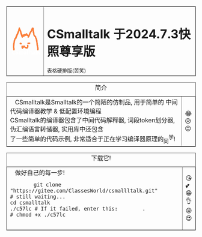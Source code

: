 <table border="1">
    <tr>
        <td><img src="data:image/jpeg;base64,iVBORw0KGgoAAAANSUhEUgAAAIAAAACACAYAAADDPmHLAAAgAElEQVR4nO29%0AeZRkyV7f94lfxL15K2vLWrq7pmfevO7Z37yNtpGOhGUDkg7GTxKLERbGtgTz%0A5j3AwmCEbYRk+cji6FiybGRj/ARoHiDAYrFsLA42OrYssciA1wabYdaemTcz%0AvUx3LdlZWVk37437C/8R92Zm7dVdXd3DYX5zcqrzZmbciLi/+K3f+IXhAZIF%0A/t4P/QilCFuJA2C6VJJQUNkcNfD88/8uijmwjRDCfertKdHuoe0ajhzxc91z%0ARQ78ZL/23BHtnyoFoBShEkENSD14xaGkhABq2DMpH9C9owfKAIqw7RxeAKNI%0AgIBQ4ag0qx++5SBu/oBOTg+UARqSEF+mWfEmMkcwSjDx+gd0OvRAGUBQpnxc%0A3YGoBkqrgMeGHGMUQ8VeRfkB3St64BLABg+12I/P2ZMwYLbqYQIkCuUHz//U%0A6IEzQGULQKLOR7AhZ7bqcWHwNgShDdx+0J18gHSvrZ/d7T1gIxAqqfU9kGrO%0AbLnK2eIaK8Orbxl17iF4xIbAJlBO+jDBEJ2a6kF0/fhkIA0wA6T1JWGs1Kow%0AfigFsAWU97F7D1YCGChMBoA1ntmqy8XtN1gZfkHnfc+YIPzK9/2pcCN72Lw6%0Ae4H1dA6MR4IgVRuC8Nxnn+N96yUY+NEXfoCFosvj/XdZLDYw+NwFbaUVKPS3%0AE+lXRjZAnl1Plnhz+jHWkw4SIrc/95nnD73FQXGCPTPScNwug/qBq4A4BAXj%0ASejT8e+td/yqaanHqtDWm5TiilRX0mBmwHi0theaSXo/kxolCTlnhmus5Ku3%0AVYqWBIi+LzNVpTOlyIoENzBB2lenoko8OgR0b+iBz6ANHoMHk6OSE6SYD0ap%0ATPQKIMcxcONrQmWgEsXL+3TlT1BlUsBhVUB1tjJCbh2VzeLLjNbgFHB530bM%0AxGsX6a7XkWR2vt4HEgCyqmDe9zgz7DFVIlYdJmgtrpRUfVgq1hlKypZrU5qU%0AEO7fKrlrCmCCICpI4DJBDHigjnfspc797B68DxigMo5pX/D07Wuc337v7Xbl%0AcGEOkR6gEGaYLkSe6X2BhWHOm+0nWHcdKrJoBzYq5H1IAiSq2ABq5BGkDnpR%0ARPfXQLlT3LceRB8fOLW0YHm4QSfvLacliDpGXQtCUnmWhutvn8k3aJeKm/z8%0AfUwpsDTsslB0sSFfwtSSNwBSgPFgdjBvcr/7+MAlQGMDqORg84wAGEWRaOiZ%0AHBAwcr4SUCN4iTaAmmNrvgdCbeDC4C1Whldfb4e+USkQTVHjKG1OMBp7P7bM%0A7zsDPNhlFMAqOFUkegIG41HjidEBBXKih4xN1L+6UK6yXKySaV5//mBptyUi%0A9X8QJUCnXKNTdi8kIWfErEHq0LdgA9ig0RDGO60lgppxXuQ06QHnAiDVhFQT%0AxPAaEtBoOSFUQFlPgAUM837rsacGv8uiv81r4VlutZZxGCpz97N0EjyBAJ//%0AkReAKJFASCo3en+2uIbcvvxbEtRSB7vU+DrBJSQVWI25D4xizcCCUgk0xuIe%0AOgI/oActigOG+cBVgIqiBgJyFqj1ogdTUK98CNHQcyG3M0X/9cq0nkgYxO+9%0AD6QARkfpbDWerFLaZZ8zwy5pVTw1+dVQr3AJkQ9GD8YoBHEEF8fb2AenjId4%0AsKFgA4Xz5ImnFJnBCBIUTIF3OZgC16h5n9UTIxcLKwydp3AFlYQ6LPwA+g/1%0AagUhWvWVFTLf55nNt1nJr5OF/tQ+Pw2AB0kwUrflCGQ2hDaEFEvOgVLgHtID%0AZYAkwGKxzkK5TqrDCVUqhJBSTyuOSatfJNXhK51y/eltl9JSGD7AbKHWqz8y%0Ap6LEyN/C8DZzw/6rmvj9+HOdmB6opVuMambem6VinVKEQQKFPX0T7YEywCzw%0AdO8tzuc3XpvzPQiKGofSxvgMIJdA9AyasG8omC96jz17+y3mi5wZYPjARgAu%0ARK1bGYcardPbUEqCins07G9nvwM8AbTAj8J4S6HLR8NvM1c9xKuzF9h2px8X%0AeqBeQAp0/Dodf+thp/n4gyAEUgLpO5VJ8SYFI2OfWQs369cuL5Tr9z9yMkFC%0AHekLgiIkwbNYrrNYruLYorK+tcvPh/i4LwGD0ZUAqID3dIbrl5eKW6Ra3Jcx%0APFAJUBFtgML5KecdLoAEj1rP0AqV8JRVWXdBF6QCqagZAbzzFwvnx8lgE22B%0AJjpown0yDkOcQgkwVw54cusKK/kNMpP7yhWgY7BrTbfqvz3gLLg4JmrjL8gi%0AIcWFsTQ5TboPDFDruNpaV+LKnwXOAJluvqHGU4lDKkGMr2MCUgUjVFYXpWqm%0AsPa6jVJYnY/wsdrBCpP+gBLqn5jAKRuJignRWG+FnIWiR6fs9r2oVQNiUrS2%0AD0qTsm3bK6BMV71+XOX1I6jdSAwLER9Zx0FOGQ95ygwg/PALP45BaWkMfZZW%0AWSzWebp3hfPDa0wP1z5kg6cwUFpoVYootLxbExFKC4pUqLPNZPg6M1gZ9/++%0A8EN/+ROr6UqMsBERxioxsigBPvvcd54uqFQKYjo7GoQV6btKNu20TutqSmWi%0AG9tL5m5fbV3EmIIP5y9eyopeiBJEwDmiFHBtwROk9uh/r7uBaiT6x0idv1dc%0AKJiv1umU65cxhcMIth6wGqGUlE3bOVcZSyts4rRYFfQcMAqEGHWYII9GHUxt%0AhTcI4ogmrk7ZO1ADwXgcA6arPkvFOllVPGxVsMERk1lKblM2WjP+VnqucyM7%0AS6Z9zhcu2jRNStvUjKTY2HgKIT3w3veKTp0BJETRVtGmMh60IJCSW8fAyRPt%0AKoUKEvWoCKUIG+lc+U7rcQAubF9hTgfXIT+HCCqOgCNRaHmZJaRUZGBcHTr1%0ASICy0amnSQG8EWaqPo8PXuL89mq/45WkAkJ8+NCnSjLeal9Mrk6tUBrHmaKP%0AqENxpXcuUVNnDRUIgpKiYQYNM7/XVUC0kkFqfxl2Rc5n1BikTupEte0Ymtl3%0A1pOzVCZl2ueYYC91yo3gtIAgGBOTSJluyVKxTmlS+q7D0IxRd7aJ0JziBCZA%0Ap+yxMlzn/PYqZ4br01ZTMA3zxRhBIfL6ejoXoV54Ol4iqim43NuYAIq2CrUq%0A4bIEueRURvGF06JTtwGcxoevdkAQD8FhAkx5/16rUvIkSrxMPaIxICKaPk41%0ARy9d5OWZNuvDZZ7ZfCNf9muZACIFpcuZCqs8OcivzPvu469NP8Nashz1bYAk%0A+B3gy9OgaeDx/ruc375OxzO0mhLN/iJKKiNUJtvcTNMnK1uAFJQ4CkkjEihI%0AL1E/K6H2cAJUVgnGn3H0cbSRg6P794ROmQFiylbFE6QgCTkzpWd52KVd6hmr%0AY+kwMnigZ0KD903pukVaWlCYa7dBsmZF2+BpV54ZLc6WTJNmxUQyVbBau2dq%0ADkLfnJhSYHm4wVLR/Z2k0hTjQIoR0nnbtukmc3M3snPkddfVCEPTppucYaoa%0A3MpYf7ilRd1alBppGCwvljfxIqTEfOhp0ekygFGKJI/iX5TZYsDj/Ws8Mrj1%0AelZ5Q0jJfFknUmJ6VI2+geQkdElpYypHWnnSMLgOg3NqHYIiWrtNIZ0OZFQm%0ARY2ARlC11kkVNaeHGIoSpsCG4mlqCJuKi1gGzegni7euTH+Yd9tn2ZY5lAxR%0AIZc53pp6gty6Sw/5fuiUA7IqQ9Rhg2e+7LUu6heY8p42v5cZADAogkcRssqz%0AXKyxVKx/mDp6JlXj2wulzXzPLlzqukWGktZ2g0coEIpLGB8mkUKM5cZl4BIT%0AOEGt22xIAmDCSBqImtrDEhKUacZ4rCb/NMLpHyBBNEqjy4Br7huMNqo8eOPO%0AdpNFenYRcIgKJggVKevJIgl9lqqsIEhaSVRdYpQ05HTK7uVt27502g/oVNuX%0AAJmHYAQvgqscTvWywbtQ62rCuBvbsvDuF7JneK91nk3XIbcOZID3njhBrpLg%0AbHSfXHSdQoEN+UM2KCEYKnFUDaYgVPzAD34OF5SF2Ta+Ktj224CQhARbOUwQ%0AOmWXi9vvsFi+9yK2/6QanA9z+a3WmfYbM+fZSOf2Hd9KfhPtvfi4ShIfv/Go%0ArQhSIlpdc5Lzrd/6H3JzhMlvgmJxYawAv/E3/kQ38dnZmNSskVBAMH4uprtP%0Al07fDcSTek9WFZwZ9siq4mnBU0rtv+vkN7OLfbvIbbdMIY7KeFQasIUC3Caw%0AuMMqNkoShsudcp2+TNFL5qiMrfOIEfDRyhbYvO2QsmIpHZDpJklwEByKY7Ho%0AcT6/mnfKmy1sL8LO6E+5UPhBog6zzJado6w3sSQhZ7rqseBv0gqD2WCibo8S%0ARyjJ6KbtR9bSDhWToeBxvxveF02vSXBnm7GMnRZdvB9Yh1NlADVQiSfzPR7f%0AusH57feY970p8BE2ZYizEwQCvWaLuA0eSxGNwwgWwVAC+dugi1HfFrV7lJFq%0AYT+8/cZlp9uXroQnKdw8SShRA7Pzc/Q227TsRznDBk91f56z1UuXg+SXvEBh%0Ap0krf6sdui1kMAJ3uNCnUxX26a319+b9yrm3pj7CumsDsOj7XNh+hZXhtXfm%0Aqm0sCiaF4Ei80G0t3H51+gI3srP0jp6mS+zvrN6XPNepSwAvYClYLDZYKLob%0AYnytLhvuNqik9NzcG7daHbYTGcGrIPLHUFLW0iVa6i9N+Ty4MIgRtBCTKGml%0ALIS1ixqUnCnarouYIm4koU+az5G1zvJrP/fjM3/kS9lc8quQ9EIQr6VMW5Cl%0AlJ0IXcGTqadV9M6WxnEj8ViJfcq8Z6lYZaFcfSjBUIdw45g0pQoznfV0kfVk%0AkXI0kkOpNht20H0BiJ4+A5gUP9790hnthDF5jHxVU2ylS+XLs49dujZ1lm2b%0AMjQK1QxBQUyPLTfDyzMfYyM5y8XB65uLZTFrcVGKqOCC4oLOnQlrMFjlQ602%0A2ezs5aG6meG2zUtNPm78b/PPfypsZlu3CFYILiBUkuogxuNtgpLEOESNTBaj%0AeAkYY98OYh9FYswiiMUYe9kYaz2CCwIU9TpOyxjZ8yShOG6+vWLvs7gvmdpT%0AvYkNsFBGxI81/WtBitotiys37u8VhpK9s9Za5Farg5gCUb/DNigkZbXVRihY%0AKeRKVekXxbBp84omWKJ6+Zd/9p/9wW/85n+h2FrfoO0cIg7QsrJerQopGTFX%0AEGMPjVnW7DwWT+3O1Xo9ONJKH1oaduv9CrBQdkkrfaJJ5DTtqEnpJgtvdZMO%0AFSn2+FHIAbC/pXnKdKoMMA88s/kSZ4trtMNgpXSKreJeuaouAZMKBOMfb2Dg%0AEsDgETNAa2ywGsHhEZNjzPYlS66CNxFAGaffm4zK8Pg3fuarhlpt480287Mz%0A6OZNBO88ccOJmCoicINSGUdpZynFUYnHBk9SY/viHkShVTk6xcA9Wb3aLc3b%0AN4GnohE4mHE4vKnDtUHZTObDlZkLT93IzpKbDFe54ybzNtifAdaApXv1PPaj%0AU2UAR0T8LJarrwFGcHWcXBF1lOLop+2NW1mHobha9NY/NgUShGqEvPeU4ugm%0AS7SrfG2h6C270KCCo/VcYWa3tgY4JySSEPIhEiyoxwVqZqn35iGUxuHr5FIs%0ASwNj0eNi9jIILnjmq1vzGOYxGjAMJm0UqcEnhbjb3aRD1y3GT4948kNgLV0i%0ACcWFubIfUi3GIGGUrCoWloEiwCZ1drPhqFGi62SewokZ4POf/zwwhjubWiAG%0AHEvlDYZb/welTy5Ml4qowUsFwZJ4w8B2+Jf+ys8uXod9CkDE1ws/+vkoko1w%0A2y3yevtjbJnlM89UL4VFvz6CUFszwCBRTQdIjGKGAjpXRweHtZFnwAiVWLwF%0ADRVWKzIfsCGAqQDBeYNiKU0MzthQgfEUTvGGdjCCVSGrzCgVjdG3JERPvjTp%0AyIM56CH1gJdnn6KbzvHR7pXtzK9PVVKDQQLMlX3zT//6n+i+mz3cudJ+ho20%0Ag0qBBLBVBgjPf+abDmz/OHRiBggNKnZ0oYa4AXWG77JVcdLobMar0AvDDWB9%0AP0tpwiZu8AS5ZBRuhixRCvO2h65rPAppQii7U8BaAy0a6GiTncQNCbRsqEg0%0A7lBSk9FLZlYB5sp8WdRTmTSuPAsYjVAzISaddhRdEE+QSyYIRh3I0Vm8ElhP%0AFskqz1CuvgbyCRijiG3wdIrevCe9ui2LDwvKZhptIoxyL3bHnyxhbiL6BhP1%0Ap9WIjvUiqHhsKJguyyfapUarimhhiylAemBvv3FHnd0pUlcn+7E/Kdgc7BZI%0AvcXMaAzYaJq5Ks1TL6QVgNB3c9tvTT195u32xTO50yGmV2fj0ohRNEJSCe1C%0AcE0Ie6TW0mtGU0SbmP7RmD4hRkrTShH0k2p8ruIprSd3kDvBm5TZMj//TO+1%0AVz+y+TIdv4olR8jHaKQT0MkkQKDOuu3cpNnSglnf48ywS9v7mZGXaxjrRoMG%0Aw7Mn6P4NYOXQfK+pxn1rmEc8ubRurqXzDCWbSrTABr0cjFzquiWutx7FkjNT%0ArWUd6b2Zm8XzEkiyoMYFDxofqtMmp2/wktJ38x9ebc2Ru7rwlTl6bUUvKMLb%0AummbhPZUpoNg8FF1BMEQU9uZrj7JMF/vb7NoVeiLi3YTJ2OBEzGAxZEN5wgG%0ASjcYWdKdos9TvXdZGd54Nws53srIwo8WswOyGyWzsaFDRmB2bPyRGooNxAha%0AVNgHUbABxdQ7isCUINuh15o+99rMh7iVrjQh40sAJW1y06GlsXRd2sovliZl%0A3ve4uFX8jqsGH42rDqy2sQhoxXYrrV6eP8+1qbNsuYKSHkHnMOHw6Q3ESGmv%0A5XhTzrE1hA9tX7syVwwel1E2U6nEU4qS0F946vb1fCEle3Wmw63WyW34E7Yg%0ASA2C8BO7WFItWCq6LA43HlIb4/njnbEOb9p0k/mH19Jljka/Cw0+YJ+8/ibR%0A2zyI+hg7G6VEwtC2uJ1OX30nO8d76RnWkyWQgJdGQDgSn1GqUsoKU9qnXQ0w%0ApQJSb/KIU9ZgGaBiKK1ba2mHW605kBjHOK5+VgO5pNyyHbxAojyhofvebDk4%0Am4YaIR3ijiOn0C76rSpsvWin9aNhZPk8MCNQR1ap4LFBo09thEr8ZYwXqWow%0AqImrChzdZH7jzelHuZGdpX8Hd5O9btUXgE/suDLeD5CrYU5deFVJLhBS1pL5%0Aq6/OPHzxvfQMJXO0SyWIobRK7iA0LqVR8kSZLvo8ml/hXL5KQjFTSoqpOhG9%0A0wgeEa1wDxGyWv9LvVlEMcfA9dsqI4iQO2W1tUjBIluyeu7i4KXeYtmfdfVu%0A47jrODLd0LqVwkbE9EnpRAwQiOIp1Dn/RHPmSs/SsEumm0/GjHoMkjQ7XRXI%0Abba4lp5lPTl7V9sfC0lZT5ZJdfjJ6aqvSSjM3lUg7+SScjudeyq3GaIpt5Il%0AbqQf4radJ61BmBICQQWnsQVTM4EiWDydMqKXvXFGjYu6WQxohbpWsekWW2vp%0AWUoTjb+meqE51qoceSS1t5Hik9hOK6zPAW8tav7htPK19IttOgazs9UqWxUk%0A6KiYbvS+xvswxtcOphMxgAKV9WhQHJ65sseFrRus5NfoVOvTmEHMkhkdLRg1%0AfpsglMzgmYuG1CFs8OlPfzr+o3GpgpCizAIrwC//9T95s+NXzwWjhBAwxsS/%0AIWz37TR/7Ht+gY26rSFRZ3ixiI4LTO6coLFvtwz88vd+OeeSkLWnLFoWSGoh%0ABMCyYaZe/vK/8vNcq9ttCrxF2gF+PeBe8M2ffa7+ynh8NkSAynm48L/91a8f%0ALlbraSVF7fopM7qafDgvyDjHz/7QX6MvizhN8Ti2k3ivqTK6xn/uWw+vM3hy%0AFWA8YjzeeGyZ0/E36fhbb0Q3pSnjAoJjaDI2XeeVjVbMreuOXb/HpwJhgyiB%0Ark49vOKH6LT2TFJtYwwMTeb7du6TN1sPcxPoMpaVWu8d0D333a1fDCWBfO5R%0A+nbjI62tbphOW6BKjtCVLNxwS5+8BmyMVt0JSKW5LZURekAWlMLKBt6fCzKO%0AemaV50yRv14ZeWLdnQcRjAoyWmTRcNYgR4ahTxYHIOp+TEElSuE8pduidMWj%0ApRVKySiNiwhYzchNR9+aevzS21OPktuURO/Ajx2hh8a0Cbw6/SyvzHxUNu1C%0AjyBlULPRs/PJK+1neaX9ETZPMLYt4O3OR3hRLvATv/Try8PShe3ScSt09NX0%0ASXm9/ThbJ2j/WCT960gPQzGKsooK04U+0i4FqWaowlzERNYGYTDKIBG2E9mH%0A0XfSif0INUpCQafosTTs0aq0DIiNhz3UlnIQvBG27ayuJSuspmcJwY1qAd0p%0ANUMqcawniwDM++58o0huuTPcbJ2v8/EJd1tLyAPv6RSmfZ4v+bpvXXt3e0MQ%0A6CZz3MzOsp50juHFnIzUcEkNlcT4ejxZBZBAyzZaA6EyikrMwN7JcE/GACYW%0AMZgfFnyke43z26u3s0qcMW2CHWCC4qoIu8od9F1aeubwzFC6uhQMjXd/OOku%0AMdsEURJVCsl4q32Bq1MraAh4Mgo7RRrCDmNoR9frukLjGkH7RZQCLrFsaYu3%0A0kdJ5WEAhlYY2KNDvXdFuzrqTZsqzKzZ4M80W95KiQ+9tNrDDOawfYYmeltW%0AhVSh2U9w1L6CEzNAJYqlYGnYe3k2vz2HdXGLF4LUMx8TJILA69S7gKoTBrJH%0AgT2U0jSSQOsHKjH1Ww/9JJuDjARytRRJhrVNAShPdQ/CsEdRAawnZ0grf7ZT%0A9kIaBowN5pREdbbj18m947abozRtEo1ZVRs8IocdtxXpxCrA1DaAt/4CzqNS%0AUNooGawKSQBUQ1bqi9M2/0SmPaxpo6beCHFkwrwxIvf/RGXSg5BRY00NQT1y%0AlR40RXU6yxtMaOoS1kBTU+viY6Rkj9LBh0mRrQBvTj/Ctku52P9Cf6koZpKQ%0A12K+zVzwPGreWU01X367/Shd19QejruTjiOhDmWA6M9GqmDnw6p10WK5ykK5%0AigvbLUyc8AYlW9qUstX+HbT18Uqgl3QobWQaG2qf+i6X596h1RM9UfZNm7Kc%0Ad1kfQIAQDGFU4lN3fXq6VAK33SKpeh6y12crISShDlgEpVUVLBT54lAc16ZW%0AgLgAFUansB01vYcygAF+6u/8EMFAP4kPLFEApbSeuWqVC4PXeHj7+u/O+hyC%0A4jSCOgVPz82tfuov/eLHN4kdKYA+cadLZQzh0ITJ4dzb/PIzz33mGL8eT8Ne%0A52/nFI3tkfj3277tzx/Yk8m2dNc13f3JjtTxvl3bv/2QgWZxu5nRgQZpi1HU%0ADVBT4EJqBL1cGS4NnQfTjZKpSqlIj1RSR6qAYKIF3xzqNEmJepaGfZaG/Yst%0AHXWZRCFUoK717hrjmihjMlGMhdPQovcGKdPQXhG+89GethwQFSqTctvNM5X2%0AXj2T6xcJ+ahkvq08NujDwcTzFzE+nreorq5RcHiu4FAGqBD6tl3vcvWjMCmA%0A4hBNScuUxGeZ1vkANCYwMnXasumlveHqSS4aoUQmh3ysibljqudhT8D4hM0e%0AyWa7tc8RlT4nv2PqXc5DSXm3/Qhe5NLskJD4LpWN905QJGhH6zoJpoaxCU1l%0AksPpSAlQ1Zm8nRm52uUIYPG3bKhr3dQ2gpqUnltYXU8Wd/nJD7CgX4NJOOWC%0ACwfSXd5bja9jKIukSUEut/ysGbjYlscEJdUiWSpWKaxjYDNK2hxQnm4PHcEA%0ASivU+brgRkhZiBAqGwqwG0vqujjfBk1BhG4yx6uzj527lq3Qg2hEjWh3x3Yf%0A+nS6rtVu2isRdNf1eySRwq6/x/hugDrjJwTaVMyw7dLtvJJZ0YjHCMB0NeCZ%0A/ouXF8tbl95oP8lGkuKPmWY7nAEMcQMmNYijrlaRasF8OWCxXCfTgXEUQDbq%0AdWla2+vJIt1kkfKDQx/vmpRxnSMZp7m7Eph1zVsDrargTOhniuNGqvSsG1cb%0AP4KOVAFl3JWLShYDDPSZ9+s8uv0uDw2vvtTxBVQZ1KVdCZ5E9VrmhZY/Ni7+%0AQNptXR91/X1DI/j2xPu7oBj6VQw5CT2mqnwt9f5DQMwgNpVJQ7pU0UZDFl9G%0AanzD4XSMQJDUjcUsuQXSkLNQrrFYdB+JnBgPQZA6928Dm2PwxklRa5H2cPN9%0A0uWNW6g18rgxaiPacHw2gEEJk2HXe9a/WilJnAOrXEK1VvHjXIoENy117iWM%0AsAMnZYAAJggWJTCIeHqEyrhYyVJ1uqo3sVYELBVWjVZBL5WmpDRlDVeYXKd3%0AdtDjj//4j6Omqk8YHa97W6VIsDz3Tc8d8MsD3MEjGGlnqEd44XM/GnstBRZP%0Au4zfGCaW0qTYMB3tISmpxFPYiOOT2vx9/rnPxL4cxBC7o3V74gRCJY5cUrZl%0A0JTNVSSXWKSaBkPQSrQus2/ycRSv+c4BdKQErU+8wlAf71Z3qq5kabSJD5gC%0AlQKsbnobvYdwj5IlWuN9KhmfNHpadX923bk+wTxGN0f5hzABcQ+T+YYJ4Mcx%0AXLDjUgSPxiRQaQGrRbONffwltQaNRSokMoLBHymJTpILuAyNgCrimT8ohaTd%0A3CmVOUYc/A5IgkPr8YoKBLt3E8g9poh4GlBJDIY1SF0bwISAGEVtPzJHvXPY%0AGF9H8BrQ6Mn6GNWOx+JBBuRJQVHqplPJ9sFIxt/cgfo5NgPEIk47Lk01gSEJ%0AHltFzF9pdENNXT4dV+vJnUM6rk0wEvhqUWNjdpEYIGkSMacdjWuweCMMggVV%0AsCbERJOt6w7V6eUR9uAeMafgIcS0d6I1msmwFnBnQJlUA8BvA5+8k/aPZICG%0Am3dn1QTmovgrIuiz3quWCKTOoaRUJgPcroz0zkd2EFhjbExJA4A4kA5ngiZJ%0AtKflSIepkkC0NRgd6hTVkIPK2FjVDAsISYi2ja+LVTp83fTOJbBntIcwSmw9%0AnppiqzZZ0SYrUxKf5tHNU5KwI9Q2M/rtMaXAnamAZoNFpFgvhYYDHZiMrSS7%0A1HNLo3o694JSHTLre6Ma+oWkbLo5Cjn9KioCZJVnznexbOGtjwWpTUYglvhz%0AIxAAABewSURBVIUxKCklhaTcTs5Q1BXObLhHSjBE9eNp03NLZFVxqRUGIdX6%0ASD20djtl6k4lz0lsgLaaGHOO/qiylWa8Mvs4V7NHyCWr98bt547syZUdSGpg%0AuurxxNbLLJdxO+BqssyrM89QyBlgp1I5cPgjVPGxx4cQo52zvsuHtr/AnF/F%0AuK1YiDrMgaY4TARfmJy19AwvzU6Tp+1Y42AClXP4XQ4YO1DhUAsalI1Wxqvy%0AGL0k4/HBa0z7PpMzGEyz1er4dAc2ACShYKoasFR0SasigfEuWRuEgU39amuR%0AtVaHUO+rP+zhH0UpcGa4xtn8Oufy6y8slLfAeES32XDzz1fBkqIcXYjlcFfo%0AILLAbLXGgl9lqbjJor/ZE78lIFRhACHFmoDg2zZ4k1b+9u3kTEeAgXOTpXHu%0AmrQuQBEM5NaxJnOkoc+j204xfsfAXSimOn6dvHRs2TaFHC2Fj9XDBlMx6/tc%0A3HqL89vvXZ71/bqDAIIRoTJuWxmHjMfbwQ+jg9Ots8Bj3Zd4pFh9ISu3P41r%0AEUzBlN7mwvYbZFXx/M/88H9BN9nvbJ3YzvPPPbfryi7aiwYf0RSwkn+B3/jp%0AF+Y/+TV/vJsYhToUlIQKNduUSYy3mUqY1e35j+Wvr09tXV98c+4xBjPn9oxu%0AL6vqrneT9lGzBQ3GB0rW5W1Eh2qYqiQuThNgxvft4/0rTPs+V2YeOxYDHLp0%0AhNFGTKDZ87fBQrk+3+jjMHoJauT2Dh10wjhAApxPhi/MVb1PS6lgp6iCxVUl%0A88Xqp88Mrw7P5e+wUNwirYaEEOp4XDV6HXuwB9x/Id/ks1/1x24l1RAnkGBJ%0AQoKJQQCojUOrQuY9C1vvdea2rjNtSzZurx5xh6NIRkWrZLSYRnPaa2ITVS0l%0AXChYLLuXF8sNWtXx8MrHnhMTdliWywd87c5H3AQ0Ri9Grwr40Z/7mb+Vh4C4%0AFpgp0OhZCJ55v5Y+tfVi/lT/ZWZ8f+SteFFKFwMiasZN3ilZYNa0SXIrWhry%0AocaMZ3AR7uZcfdybQ0rAO5C2JmmboR9grT/NDPh7k28mUG/tO2nkDhbFjq8e%0AdJNLd3Lz49DXfd3X/lagRPD43nqUNDiswrTPWS5WW0vF6ojj466Yukr5LgnU%0A7Ns7LnlgI0yTZ0tr7aVzOJcS6wNUMRhQCeITxMftYgHhR/6Hf3z2VrJEYVuI%0AtaeZszjI31+8k0aOtgHCOB1ixuLdStiToLk3Q51QIRalVZaDrBpksIVLYCgJ%0AAUfi6wphdwEv3w/Lt9/9+yhvzZ6n9Mm58/03VxcrXUSGhgBJmSImQUKC4kOw%0Aw/5qksw9/W9+O1daZxiYlOQujMDJvt2d8NCZUYDo3mQDD6aYIxg9+Xt+fmMB%0ArLv5pSzpVJ3qtsSKH/XEBAGT0k3n3ltLlxnadNQnndCdd0fRsfTAZnue63mJ%0ALc8sD8WQmu0IEw8zjM70MR5vhqym81yfWqTr5kaFnk6ZKmA36m70TBuJdxgb%0A3A0DXN59oebUPdvwTpoK2gRemX6avu3YpwZXXuuUa22rJCAOI9JNFt59ZfrC%0Ax65PnWXTzRBExw++OTDiGNDonTQZv1dCpfRlmtdmL2LDI9h6sLG0XDwACxQN%0AMJCEgc0wFDS1BrXZHHPCuTiAPHsZ4I6qBtybOoFRbMZ9kvWmiV1Rw7uiEmG9%0AdQYRx4wOnxzYNuPAr7CeLHI9W2EtbdxAnfBaois6+QD2B6dMRtKa9/FaCiwM%0A10nUM3ApAztNYacZWjeqYJ6EIsbngyXUmUHR6p5kKwMweehFc6bSCJ0VpMDo%0A7nDoHd35bhhgx29EG/iR5qE+sctqjInrxGQeSHueyM7vPv/886N6ALurJxfA%0A3/67n0PDPhiDuvT6537sRzAqZD4mViobD68YVSw1Enf8SBFT3xpzGmqUpWKV%0Axzdeioc3JC3WWp1LV9uPsm5nKImW92c+/Z0HjOOwUR3vm1JjLyI1qXiHhowQ%0AMpR0CMUdR/8m6W4YYHyYXc2dMe+vuSGWRpMJFPG9oAJhbU+wtwZmSFN8em/E%0AMVVPu8zJKk/mlVKEXsuR25Qgcet01UiJ+pUEJa08rdBnJb/JQ8V7w7nhRlpU%0ACUnIq9KmVmWZbjIT6/XBqVn6e0dUp6SRptL+4AB4TTxB5Rh0NwwwWojR5ZIa%0AKtYc7RLrA1b1qVn3G+U7SfNlnyf6b3Mm3wCjdNM2b8o5btkOQ6d440dSSmu1%0AZYMyX/Z4aPg25/OrN2d9N8UMSULFbLUuDw/LXMwgy+UJcpk5sg8noZiFLOo5%0ArkEoxLMUhAJjisFJE+InUgHNGbelTenZGdbSZXKb1tuY/F02fxjJjn+nKMtF%0Al1T3O1ZJWSq6PDy4zmLZfUONX0hor20NecILrKWLeOtIQnNMS1afAg6OAYv+%0APRb8jVkTBmA8xiht9aTFVlqKcK11AbET5wOeAkUU1N40VyEp6+kCSRjkWejX%0AhTZ2fOfYlcdPJAFiTX3Ptp3htemPXLrZWmFgM4r65Ky7M4QOwPKNro8nYhbl%0Aqc03WChv9WCUCSuoT9toaUFbB4NKdEqNkumg86Hta/1EmSlYJLi0TjErRb3K%0AKvF4GyuZivQrbK17TcBR4qrczPo5WtWOuMjpkKlR2dTbvetTRW/bRV6dfpae%0Am7t0IX8pLBbr9febOdOFewMKPfI3EYM2tHF//nqyGDFpoyDE6Yr/FrBUrL2z%0Akt+cNIRS4h7UGeA9NUw1uD4boFMMpjV0r27a1YdtCqU4vMlwOsYc+hqBWxm0%0AOSVkdNpYGO+Kcqft55uxBBidhAp4SdmQRVphwPli3/OFp497i6MZwIzxPLWx%0AZ0DRumNVDRmX2gaAprhh7QHcs+1Yja7bw1RL+1xrQtVn4+kzSlmvcNGU2XJw%0A/uLgFabCLa5MP87Atkmq6GZVCBUZVehQMqiQAU3p1uiOZQxkBoLD6UnLNB5B%0AgVhXOQiBDIKLtlbQGvSZY2Ip9N0O0rGPm7kDCVCjXw0S6ocaTIPQrdO/Zlz2%0ApYnWyT3dAbzT4InsqLqPqjFAvgOIUcclDJBVBUkxCBhvem6exEHmXTztq9Wu%0AvRjFBK1iTMPFE0RGPniKDR4XmsJNp0exink93hplFOe5jjkEtmygA3VFMONJ%0AtTCdsksubRwcWsfohMWipZ6QSVesCQRNXL8rOsgW2Pk+GPx+8HM1tOKOBF8f%0AYe+Ix7pHBrUqdIaFvv2PXmj/0U99TR68YbO1xGvmYZKwTSvcoqUbM4YWBEcw%0A9caQSmlZjyUnViA/RQrwLc99+8T7OiBUv30IuPx9X7tmKxfPYqoZZN73+PDg%0AC6+m6p9qcwIGUOIqN/uI8DFGHho3SomdkCARL4c7dSdQjfr9jM2m32qkhpEL%0Ahohgjl9wZOrNn/3KL9v2m+8OQqv16lTwl24PBUtOK/QRipYJCU1VdBNAKrzT%0AyOhHl5+5BzS5tawG2ejERwGeYFLJBkg1Z7FcXdl26ZG64FhLtFlhtXEX1CjG%0AjM/3saoQUjQ0KOC66Xu4OeKw7u13sYGOmyqtIeS1dKp1KqYutd5bxfthO5s/%0A80W++7ZemNreMvj1TH2rlHgkHQGsz4h6wA+cc5SSUpr0/u023+dGHsgTpah8%0AIIixow2kipjBtDGDe1kkqmGC3Xu7hJZ6Fst1vEkZuCyiYvfuI3ggJBoLVm4m%0A2TWMP9Mp1xMJPjKBtUiSkoVAubXBDN4kw+sz1pgZNROHWyYChaKSkiftN26l%0As2ybBH/qFsAxyWjfhmLWjELvDqtekuroENHdKOl4PHcdNAk4pqoBT/ZfodNa%0A5+2px1hPlimbCTySTk9KNKpry7XzF+cvPgzw0dtXtheH6xkG0JLKDMEUJAqJ%0AVWATjGV01ExrCqxBZUg3mapea527dCM9Q88lhP1yEPeRHJB6IfXcAD8bVXGU%0AVNYrmbRfl6giDqRjzv5kinTvaeYtLVgo1y8vDTfIvGJ1DCK5D3TjoA8K6+i2%0AZvTa1NLU9allrk8tc7V9ZqqbLt6Mm1ak9v1lnEOrt3iNwI4W8irHOMMP/dQv%0Azt5MZriZzrNlU0pjHmjRkyHQTZbYTJeeqsRN9CUa4RJc56ju3c3y68EYg+ao%0AQAOEdFZDu85UpSjunm6QPIQ+fmBHk3Z4ef5h+0rnPIPEMUgcV2ZXeG3u4XO5%0A6Rh8tqk4hiIMnCN3GQVzaJirLW4PU6BFgebceP7f+IbtxLt45J1p1buA7ssY%0A96Ut4LWZx3hl5knW006dLKoNXfGUVttH2SjHgoTtyrSNDzuuj2GLfrNdpo4J%0AeJGde+VPiQpgI1mipcVwxvdarTomPpSUvpurbmTn3PWpFVbTDs2DWmt1sOro%0AZELHpnPbrTal9e8Q5EyqvtUZFtHFI0UFbm1avW0W35l2yxduh3lK02aMdzjl%0AAR5BObCazZHanIe2Mw0GUYkp+QhGUXvUM3BH6elWe2rk32d2GukJNfAqbps0%0AEflqcdNzMynt2RZTU1ncHWyoS7ce1I2jV09T03c/6gNXpp9iYGeyp/ov+nbV%0AtwC5zG2/0X6yfT1b4Ru+5S9S7GoiCzFxkAK/9k9+GmP0QxpSZooNhv/3L1ye%0ArbYt0prpJkvb577r+z56LlmE4HhYUp6VFtiIdQjAt3/6uUNHcVj/j0MhHLaG%0APT/1Mz+G9hSHBDRQWA9isOoI5mgz/HhG4AS3S9SRQyCLblXTQXUmKEHqXMDo%0A1ofx4MlSmbGW7iImKHPlhqtMehm4dCtd5kZrhfWkPpNo1xzm9UuAm+kK0XhK%0AqZjhqY9/2SXKLoSUuXQZ0kcg2Xss0YMT/HvJGBuDXBqPkVFTH3N4DB/1jr2A%0AJHGwzQDIggFrDD7ovuLwbsu03yltujlen/4o72bFJYDcpmy6w3P14wdYRyxN%0Ai75b4Mrss6RVAaZFblOeOqKdB0vx/MKkEkSdQR1JpRBCfW6RHJmvvGMGELGI%0A2J4QFjV4dKeIugxckgBV8IyOsDhlKiRlLd25V+WoKN04tTQ+taSQlDVZhgSC%0AJPFb5h6czHSKJMFhQ4IaMeAwVVUn4ByKC0ctwWM8oZ0gDGMM3pctY8YVOtKp%0AKUKlAJdsDc82Rqj0/vnJXvyO13EoQsKkzmgOCQzZKkuklREYYuTB+vlHUqiR%0AQknG0IgZikVxVKVBsmlUXHlUE8eUADLSo85Z2u22K4fbSH0gpBYFMj2Prc8O%0AzEtPayollfuzepoNk5MHSylwqACsK380v2t8ltnZabQq0UrR6n0R5zuYDGAT%0ABiFQTk0xHApTxmGlRaGGLS2HR0qAOPTxf0dRUZQMh8OrYUK8GzEwHJZFUVIU%0ABbMzs1S+Ylie9oEqE2Q8Wr+alPShNMpm5ajklBLrGvliQDUc4kzGH/oDfzgl%0AOgzNa3K77WGfnRbtuKdCtm0Cn/rGbzCbJmwzN0shjr5WdNVjO7PLR8mwYyrp%0AuEpKk3L2m7/Dtp7/D77kml1ef9ed4WqywruyXPH8v78899x3zHzp133DVH97%0AiwplOBxtFrJEkMYMEa/WvGbra1N3OhP7DaVB69yZjR7HFkZeTnSMv/iLL2W2%0AxXcTA1894sbXF+ofZXDgZ6dFB99zen7m49/xvb+yOrPCe9MP8Y4scvar/62/%0AsLGnVvM+FEI45ktN0GI+FN2vDvnNfxCGN94MxbUQindDGL4bQn7Dh2H31VD5%0AX9jxm+DnQvBfG4L+agj6Zgga6peGoP0QwishhJ85fj8O7N+u1/F/VwWl2vtZ%0AFkL43jCmYQjhp47x2eQrCSG0QwgzIYT0hGPc956x39Vs8Ld/KRS3Qhi+F8Lw%0AvX4Y3vpsKG8TqvLQdo/rBRhgBZP8BMn8H2GHuBslrC3wJPXu1FqZdAT+NvBn%0A2CsiDRG79hSwdMx+HNHFu/vdKfgqhnim8b8G/MvEnbz/KfAj9/pG0vzfzt3h%0AprBI7tASGeMLK8D/yM7NBiUxFtNYmo6IRWsMiSng3wH+3MRvPDGI1PwmqX/3%0APre27phmgJ8GvrJ+f+rHC94tHYf5O8BPMH74gRiF/UfElb0AnAH+JPA54P+r%0Av9eqP2/IA78+8ZtzwDcDfwd49SSD+IDuno5SAQnwx+NrJBn6wH8O/McT3/PA%0Ar9SvScomeKwAfpYoSZr3/239miRDZJDJtjeJRmTKGGdcEFeWITJbC3bUct5m%0ALxzO1t9LGO8XpW6vBAacTBo1am2BnXNr6v4v1uPp1ddd3Z8mGtX0R+u+D07Q%0Al919msSPa90HPUoCtIHvnXhfAv+UnQ//MJrULwnwKaL1f1iBv0VgrX7dBP5X%0AorT4HHCFaP2+Bfwo0YtYAL4H+M36N7eA/wv4enY+BEuUYv818Bt1W2t1e68A%0APwd8hJOF+WeIDP0F4sJpqE20hW4C/7i+lgJfRZSuvwVcm+j/bwE/yB3s8DmE%0A5oGfZOec/ioRU3qkBLDAhYn3OfDDx7yxEgf1GDWwiqgTfxP4u8CPcTwu7wC/%0ABHzRxLU54GuJqucd4M9OfCbA48D3A9eBf1JfnyVKoMd2tW/qdr6SyCBfDrx8%0AvCGeiGaB/26f6wJ8mDimTwL/IncvCRLgKxjbIoH4TP4icLW52WG0WxwXwP90%0AnDsLDAS+j8h1jSSwxFX2nxHzBv8J8QEf1A8BHgY+SlypvYm2EuDLgD9NVEtr%0AjKuUGKIk+Z5d7SlRivXr9laBDaJYNsTiVz94nPEdQAG4Xfel2HW9uWd31/Uh%0AY79+cowWeJY4h3dDDWP/TcYeWJ+4+EbPUHaU5borV6rGTjUQqpoUvGJ+BcJ3%0AQngDTB4TlIYIFzYXwPx54JeJTHHQICzw80SR9afZewrdbeDfJq6avz/Ri4YJ%0AJrrEVeAfEhnjceBpovF6pf6OBZ45/tj3UB/4BuAiY8kDcQV/N9Gb+or6WgW8%0ARFRln6378yzwGcZMkgB/4C77Mg38JcYSfAj8z+xiqLvRd8fedkRcBX8f+ARj%0AHb7F2NCyREjXz7H/frZA1Kd/hrhKfxP4fyY+90R99pN1u/8eY3Fp2Blh3CSq%0Aje8Hvpioq/8Z8N8QGaH5zf0I6Tb9+TIio3w98A+A/x34L9kpde+mP0Jkwk/X%0A7yuid/Yd+33xKJq0ihOiTrpTalbAx4hG5YuMT0EWol7+qwfcu7vP9YYKdq40%0AZVw/T4grDuKDPUec5F8nup9fCjxCDELd8wJXR5AF/iDwa0RG/FrivC4TF8JJ%0A05At4F9nzDxDorF5bfcXj2KACnh74v0U8G0cbsU3ZIiGzmR8agj8V8TBvrSr%0AHw8do827pSngLwN/tH6/TVQr301kyF8+xXvvR9NEV/ppopS7RYwSfhfwreyc%0A87shJXpKDSOlRCbbU9/xKAYoiZPTSIEE+FeI3DUPtEaQcUOKYY5a7wpMC/wA%0AyMdA5hirjsYn3g3nPs1NNinRBYU4Kb9LtLJfIDLCvXC3DqPGC2ooAf5w/e/G%0Atf4LwN8jSqiTJseGRI/nd4jz6oA/RLT+d6jwoxhgG/hbRFereUDTRG79SeAb%0AiWL2EeCriRb0/1J/zxFX+q8Qo31fUX/3AnE1fmLiPhW7Sp+eAo0SwMDZuj8X%0AiVbyFx30o3twP4iT/uXE8S/u+twSVeAl4EuAzxPV1UmpsYkaFZoB38JYCgJH%0AxwEUeJ1oTX4/0a0Q4oD+VP3aTWsT/26SIt9Yv/ajimjoff8RfTkJBcYTYYAP%0AAb84cf8t7klKekSNLRIYr/6vA76GaMR+JdHdm2dsD/yf9W/Luj8nBSN6YsDr%0Avwe+qb7PMjEg9SXU83EcI7AgGk/fRYzZb9Wd3B0yrRiHU2HsEw8ZG3xMfObr%0Atl4hir89Bso9pJxoBG2x08AaEj2TPcUvT0jbxFjHe4wTX5PUxFPiSVuRQt2/%0A3yRG6+4FbRHtnBfr90LcKvYCtT3gjsKt17j0gpjd+ofAf0Tk2HPEIA7EQdwg%0Arv5fnbj5dwHfTgzmfLhpksgk1xi7PZMPXyfeKzv9/lDfo/l8wM4oWSBOemP9%0AbtR/h8QAyCxxJZ4jMsJvEY2xz0y0uTHRVn/iennMz5p+vwZ8J9FofmrXePpE%0A378C/jmiJOgTV+zfJMYGsl3jP6o/B83LNvA3iAzZ0CeBfxX4qSMjP4dvTPiA%0Afq/T+2l/wwf0AOgDBvh9Th8wwO9z+oABfp/TBwzw+5w+YIDf5/T/A5k9/3eg%0A36bdAAAAAElFTkSuQmCC" /> </td>
        <td><h1><strong> CSmalltalk </strong> 于2024.7.3快照尊享版</h1><sub>表格硬排版(苦笑)</sub></td>
    </tr>
</table>
<table border="1"> <caption>简介</caption>
    <tr>
        <td>
        &nbsp;&nbsp;&nbsp;CSmalltalk是Smalltalk的一个简陋的仿制品, 用于简单的 中间代码编译器教学 & 低配置环境编程<br/>
        CSmalltalk的编译器包含了中间代码解释器, 词段token划分器, 伪汇编语言转储器, 实用库中还包含<br/>
        了一些简单的代码示例, 非常适合于正在学习编译器原理的<sub>同</sub><sup>学</sup>!</td>
        <td>
        😂  <br/>
        😥  <br/>
        😐  <br/>
        </td>
    </tr>
</table>
<table border="1"> <caption>下载它!</caption>
    <tr>
        <td>
        &nbsp;&nbsp;&nbsp;做好自己的每一步! <br>
        <pre>
        <code>git clone "https://gitee.com/ClassesWorld/csmallltalk.git"
# still waiting...
cd csmalltalk
./c57lc # If it failed, enter this:        .
# chmod +x ./c57lc
</code>
</pre>
        </td>
        <td>
        😘<br>
        💕<br>
        😁<br>
        👌<br>
        😒<br>
        😍<br>
        </td>
    </tr>
</table>